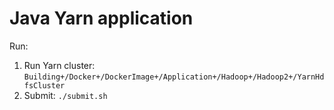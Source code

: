 # Java Yarn application

Run:

1. Run Yarn cluster: `Building+/Docker+/DockerImage+/Application+/Hadoop+/Hadoop2+/YarnHdfsCluster`
1. Submit: `./submit.sh`
